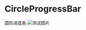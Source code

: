 # CircleProgressBar
圆形进度条
![测试图片](https://github.com/Amoryan/CircleProgressBar/tree/master/screenShort/test.png)
